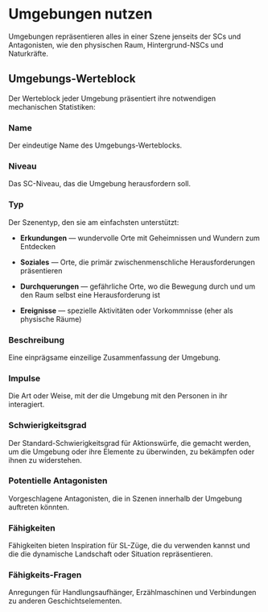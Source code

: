 # Umgebungen nutzen

Umgebungen repräsentieren alles in einer Szene jenseits der SCs und Antagonisten, wie den physischen Raum, Hintergrund-NSCs und Naturkräfte.

## Umgebungs-Werteblock
Der Werteblock jeder Umgebung präsentiert ihre notwendigen mechanischen Statistiken:

### Name
Der eindeutige Name des Umgebungs-Werteblocks.

### Niveau
Das SC-Niveau, das die Umgebung herausfordern soll.

### Typ
Der Szenentyp, den sie am einfachsten unterstützt:

- **Erkundungen** — wundervolle Orte mit Geheimnissen und Wundern zum Entdecken

- **Soziales** — Orte, die primär zwischenmenschliche Herausforderungen präsentieren

- **Durchquerungen** — gefährliche Orte, wo die Bewegung durch und um den Raum selbst eine Herausforderung ist

- **Ereignisse** — spezielle Aktivitäten oder Vorkommnisse (eher als physische Räume)

### Beschreibung
Eine einprägsame einzeilige Zusammenfassung der Umgebung.

### Impulse
Die Art oder Weise, mit der die Umgebung mit den Personen in ihr interagiert.

### Schwierigkeitsgrad
Der Standard-Schwierigkeitsgrad für Aktionswürfe, die gemacht werden, um die Umgebung oder ihre Elemente zu überwinden, zu bekämpfen oder ihnen zu widerstehen.

### Potentielle Antagonisten
Vorgeschlagene Antagonisten, die in Szenen innerhalb der Umgebung auftreten könnten.

### Fähigkeiten
Fähigkeiten bieten Inspiration für SL-Züge, die du verwenden kannst und die die dynamische Landschaft oder Situation repräsentieren.

### Fähigkeits-Fragen
Anregungen für Handlungsaufhänger, Erzählmaschinen und Verbindungen zu anderen Geschichtselementen.